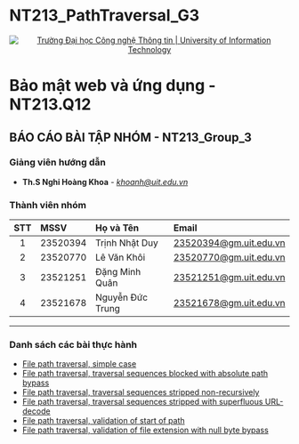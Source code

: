 # NT213_PathTraversal_G3
<p align="center">
  <a href="https://www.uit.edu.vn/" title="Trường Đại học Công nghệ Thông tin" style="border: 5;">
    <img src="https://i.imgur.com/WmMnSRt.png" alt="Trường Đại học Công nghệ Thông tin | University of Information Technology">
  </a>
</p>

# Bảo mật web và ứng dụng - NT213.Q12

## BÁO CÁO BÀI TẬP NHÓM - NT213_Group_3

### Giảng viên hướng dẫn
- **Th.S Nghi Hoàng Khoa** - *khoanh@uit.edu.vn*

### Thành viên nhóm

| STT | MSSV     | Họ và Tên        | Email                  |
|:---:|:---------|:-----------------|:-----------------------|
| 1   | 23520394 | Trịnh Nhật Duy   | 23520394@gm.uit.edu.vn |
| 2   | 23520770 | Lê Văn Khôi      | 23520770@gm.uit.edu.vn |
| 3   | 23521251 | Đặng Minh Quân   | 23521251@gm.uit.edu.vn |
| 4   | 23521678 | Nguyễn Đức Trung | 23521678@gm.uit.edu.vn |

---

### Danh sách các bài thực hành
- <a href="https://portswigger.net/web-security/file-path-traversal/lab-simple" title="">File path traversal, simple case </a>
- <a href="https://portswigger.net/web-security/file-path-traversal/lab-absolute-path-bypass" title="">File path traversal, traversal sequences blocked with absolute path bypass </a>
- <a href="https://portswigger.net/web-security/file-path-traversal/lab-sequences-stripped-non-recursively" title="">File path traversal, traversal sequences stripped non-recursively </a>
- <a href="https://portswigger.net/web-security/file-path-traversal/lab-superfluous-url-decode" title="">File path traversal, traversal sequences stripped with superfluous URL-decode </a>
- <a href="https://portswigger.net/web-security/file-path-traversal/lab-validate-start-of-path" title="">File path traversal, validation of start of path </a>
- <a href="https://portswigger.net/web-security/file-path-traversal/lab-validate-file-extension-null-byte-bypass" title="">File path traversal, validation of file extension with null byte bypass </a>
